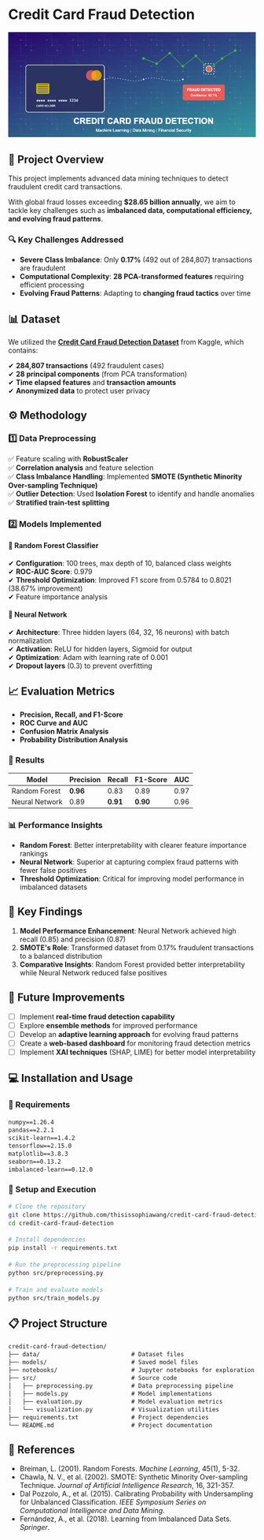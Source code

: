 # Credit Card Fraud Detection

![Fraud Detection](https://github.com/thisissophiawang/credit-card-fraud-detection/blob/main/banner.png)

## 📌 Project Overview

This project implements advanced data mining techniques to detect fraudulent credit card transactions.

With global fraud losses exceeding **$28.65 billion annually**, we aim to tackle key challenges such as **imbalanced data, computational efficiency, and evolving fraud patterns**.

### 🔍 Key Challenges Addressed

- **Severe Class Imbalance**: Only **0.17%** (492 out of 284,807) transactions are fraudulent
- **Computational Complexity**: **28 PCA-transformed features** requiring efficient processing
- **Evolving Fraud Patterns**: Adapting to **changing fraud tactics** over time

## 📊 Dataset

We utilized the **[Credit Card Fraud Detection Dataset](https://www.kaggle.com/mlg-ulb/creditcardfraud)** from Kaggle, which contains:

✔ **284,807 transactions** (492 fraudulent cases)  
✔ **28 principal components** (from PCA transformation)  
✔ **Time elapsed features** and **transaction amounts**  
✔ **Anonymized data** to protect user privacy

## ⚙️ Methodology

### 1️⃣ Data Preprocessing

✅ Feature scaling with **RobustScaler**  
✅ **Correlation analysis** and feature selection  
✅ **Class Imbalance Handling**: Implemented **SMOTE (Synthetic Minority Over-sampling Technique)**  
✅ **Outlier Detection**: Used **Isolation Forest** to identify and handle anomalies  
✅ **Stratified train-test splitting**

### 2️⃣ Models Implemented

#### 🔹 Random Forest Classifier

✔ **Configuration**: 100 trees, max depth of 10, balanced class weights  
✔ **ROC-AUC Score**: 0.979  
✔ **Threshold Optimization**: Improved F1 score from 0.5784 to 0.8021 (38.67% improvement)  
✔ Feature importance analysis

#### 🔹 Neural Network

✔ **Architecture**: Three hidden layers (64, 32, 16 neurons) with batch normalization  
✔ **Activation**: ReLU for hidden layers, Sigmoid for output  
✔ **Optimization**: Adam with learning rate of 0.001  
✔ **Dropout layers** (0.3) to prevent overfitting

## 📈 Evaluation Metrics

- **Precision, Recall, and F1-Score**
- **ROC Curve and AUC**
- **Confusion Matrix Analysis**
- **Probability Distribution Analysis**

### 🚀 Results

| Model | Precision | Recall | F1-Score | AUC |
|-------|-----------|--------|----------|-----|
| Random Forest | **0.96** | 0.83 | 0.89 | 0.97 |
| Neural Network | 0.89 | **0.91** | **0.90** | 0.96 |

### 📊 Performance Insights

- **Random Forest**: Better interpretability with clearer feature importance rankings
- **Neural Network**: Superior at capturing complex fraud patterns with fewer false positives
- **Threshold Optimization**: Critical for improving model performance in imbalanced datasets

## 🔬 Key Findings

1. **Model Performance Enhancement**: Neural Network achieved high recall (0.85) and precision (0.87)
2. **SMOTE's Role**: Transformed dataset from 0.17% fraudulent transactions to a balanced distribution
3. **Comparative Insights**: Random Forest provided better interpretability while Neural Network reduced false positives

## 🔮 Future Improvements

- [ ] Implement **real-time fraud detection capability**
- [ ] Explore **ensemble methods** for improved performance
- [ ] Develop an **adaptive learning approach** for evolving fraud patterns
- [ ] Create a **web-based dashboard** for monitoring fraud detection metrics
- [ ] Implement **XAI techniques** (SHAP, LIME) for better model interpretability

## 💻 Installation and Usage

### 📌 Requirements

```plaintext
numpy==1.26.4
pandas==2.2.1
scikit-learn==1.4.2
tensorflow==2.15.0
matplotlib==3.8.3
seaborn==0.13.2
imbalanced-learn==0.12.0
```

### 🚀 Setup and Execution

```bash
# Clone the repository
git clone https://github.com/thisissophiawang/credit-card-fraud-detection.git
cd credit-card-fraud-detection

# Install dependencies
pip install -r requirements.txt

# Run the preprocessing pipeline
python src/preprocessing.py

# Train and evaluate models
python src/train_models.py
```

## 📋 Project Structure

```
credit-card-fraud-detection/
├── data/                          # Dataset files
├── models/                        # Saved model files
├── notebooks/                     # Jupyter notebooks for exploration
├── src/                           # Source code
│   ├── preprocessing.py           # Data preprocessing pipeline
│   ├── models.py                  # Model implementations
│   ├── evaluation.py              # Model evaluation metrics
│   └── visualization.py           # Visualization utilities
├── requirements.txt               # Project dependencies
└── README.md                      # Project documentation
```

## 🔗 References

- Breiman, L. (2001). Random Forests. *Machine Learning*, 45(1), 5-32.
- Chawla, N. V., et al. (2002). SMOTE: Synthetic Minority Over-sampling Technique. *Journal of Artificial Intelligence Research*, 16, 321-357.
- Dal Pozzolo, A., et al. (2015). Calibrating Probability with Undersampling for Unbalanced Classification. *IEEE Symposium Series on Computational Intelligence and Data Mining*.
- Fernández, A., et al. (2018). Learning from Imbalanced Data Sets. *Springer*.





